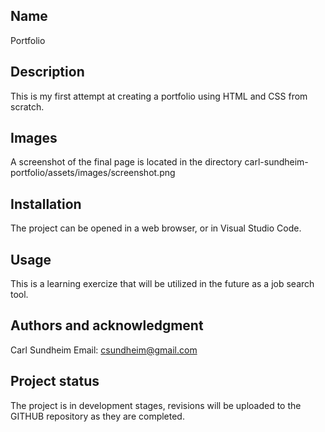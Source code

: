 ## Name

Portfolio

## Description

This is my first attempt at creating a portfolio using HTML and CSS from scratch.

## Images

A screenshot of the final page is located in the directory carl-sundheim-portfolio/assets/images/screenshot.png

## Installation

The project can be opened in a web browser, or in Visual Studio Code.

## Usage

This is a learning exercize that will be utilized in the future as a job search tool.

## Authors and acknowledgment

Carl Sundheim Email: csundheim@gmail.com

## Project status

The project is in development stages, revisions will be uploaded to the GITHUB repository as they are completed.

